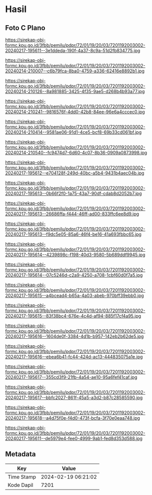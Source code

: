 # Hasil

## Foto C Plano

https://sirekap-obj-formc.kpu.go.id/3fbb/pemilu/pdpr/72/01/19/20/03/7201192003002-20240217-195611--3e1ddeda-190f-4a37-8c9a-51d2fb834775.jpg

https://sirekap-obj-formc.kpu.go.id/3fbb/pemilu/pdpr/72/01/19/20/03/7201192003002-20240214-210007--c6b79fca-8ba0-4759-a336-62416e8892b1.jpg

https://sirekap-obj-formc.kpu.go.id/3fbb/pemilu/pdpr/72/01/19/20/03/7201192003002-20240214-210126--8a981885-3425-4f35-9ae5-d268b4b93a77.jpg

https://sirekap-obj-formc.kpu.go.id/3fbb/pemilu/pdpr/72/01/19/20/03/7201192003002-20240214-210241--9816576f-4dd0-42b8-84ee-96e6a4cccec0.jpg

https://sirekap-obj-formc.kpu.go.id/3fbb/pemilu/pdpr/72/01/19/20/03/7201192003002-20240214-210414--9581ae06-91d1-4ce5-bcf8-69b33cd061bf.jpg

https://sirekap-obj-formc.kpu.go.id/3fbb/pemilu/pdpr/72/01/19/20/03/7201192003002-20240214-210540--fc9474d7-6d60-4c07-8b36-0909a0873998.jpg

https://sirekap-obj-formc.kpu.go.id/3fbb/pemilu/pdpr/72/01/19/20/03/7201192003002-20240217-195612--e704128f-249d-40bc-a5b4-9431b4aec04b.jpg

https://sirekap-obj-formc.kpu.go.id/3fbb/pemilu/pdpr/72/01/19/20/03/7201192003002-20240217-195613--0b66f2f0-1a75-43a7-90df-cdab8d2052b7.jpg

https://sirekap-obj-formc.kpu.go.id/3fbb/pemilu/pdpr/72/01/19/20/03/7201192003002-20240217-195613--26686ffa-f444-46ff-ad00-833ffc6ee8d9.jpg

https://sirekap-obj-formc.kpu.go.id/3fbb/pemilu/pdpr/72/01/19/20/03/7201192003002-20240217-195613--f9dc5e05-85a6-46f4-be16-41a693fbbc65.jpg

https://sirekap-obj-formc.kpu.go.id/3fbb/pemilu/pdpr/72/01/19/20/03/7201192003002-20240217-195614--4239898c-f198-40d3-9580-5b689ddf9945.jpg

https://sirekap-obj-formc.kpu.go.id/3fbb/pemilu/pdpr/72/01/19/20/03/7201192003002-20240217-195614--07c5246d-c2a9-4250-a708-1cbf60d0f7a5.jpg

https://sirekap-obj-formc.kpu.go.id/3fbb/pemilu/pdpr/72/01/19/20/03/7201192003002-20240217-195615--a4bcead4-b65a-4a03-abeb-970bff39ebb0.jpg

https://sirekap-obj-formc.kpu.go.id/3fbb/pemilu/pdpr/72/01/19/20/03/7201192003002-20240217-195615--83f38bc4-676e-4c4d-af94-885f17cf4a95.jpg

https://sirekap-obj-formc.kpu.go.id/3fbb/pemilu/pdpr/72/01/19/20/03/7201192003002-20240217-195616--1604de0f-3384-4d1b-b957-142eb2b62de5.jpg

https://sirekap-obj-formc.kpu.go.id/3fbb/pemilu/pdpr/72/01/19/20/03/7201192003002-20240217-195616--ebea6b41-fc44-424d-ac13-444835075a1e.jpg

https://sirekap-obj-formc.kpu.go.id/3fbb/pemilu/pdpr/72/01/19/20/03/7201192003002-20240217-195617--355cd3f9-21fb-4a54-ae10-95a6fef41caf.jpg

https://sirekap-obj-formc.kpu.go.id/3fbb/pemilu/pdpr/72/01/19/20/03/7201192003002-20240217-195617--bbfc2027-861f-45a5-a3d2-b87c28585590.jpg

https://sirekap-obj-formc.kpu.go.id/3fbb/pemilu/pdpr/72/01/19/20/03/7201192003002-20240217-195618--a4d75f0e-f4d0-473f-bcfa-3f70e0eaa748.jpg

https://sirekap-obj-formc.kpu.go.id/3fbb/pemilu/pdpr/72/01/19/20/03/7201192003002-20240217-195611--de5979e4-fee0-4999-9ab1-fed8d353d588.jpg


## Metadata

| Key        | Value               |
| ---------- | ------------------- |
| Time Stamp | 2024-02-19 06:21:02 |
| Kode Dapil | 7201                |



